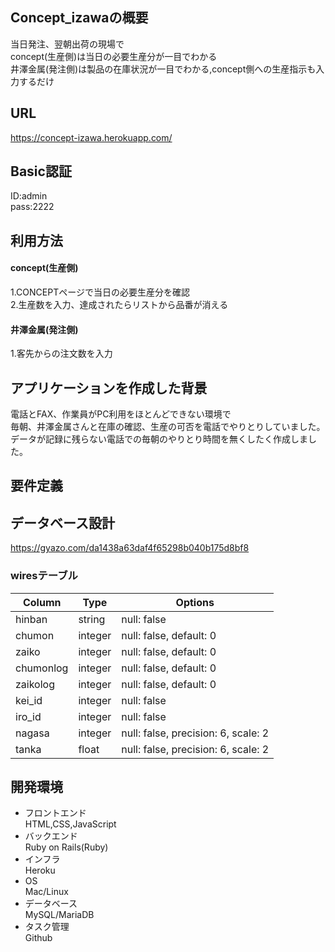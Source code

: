 ## Concept_izawaの概要
当日発注、翌朝出荷の現場で  
concept(生産側)は当日の必要生産分が一目でわかる  
井澤金属(発注側)は製品の在庫状況が一目でわかる,concept側への生産指示も入力するだけ

## URL
https://concept-izawa.herokuapp.com/

## Basic認証
ID:admin  
pass:2222

## 利用方法
#### concept(生産側)
1.CONCEPTページで当日の必要生産分を確認  
2.生産数を入力、達成されたらリストから品番が消える
#### 井澤金属(発注側)
1.客先からの注文数を入力

## アプリケーションを作成した背景
電話とFAX、作業員がPC利用をほとんどできない環境で  
毎朝、井澤金属さんと在庫の確認、生産の可否を電話でやりとりしていました。  
データが記録に残らない電話での毎朝のやりとり時間を無くしたく作成しました。

## 要件定義

## データベース設計

https://gyazo.com/da1438a63daf4f65298b040b175d8bf8

### wiresテーブル
| Column    | Type    | Options                             |
| ----------| --------| ------------------------------------|
| hinban    | string  | null: false                         |
| chumon    | integer | null: false, default: 0             |
| zaiko     | integer | null: false, default: 0             |
| chumonlog | integer | null: false, default: 0             |
| zaikolog  | integer | null: false, default: 0             |
| kei_id    | integer | null: false                         |
| iro_id    | integer | null: false                         |
| nagasa    | integer | null: false, precision: 6, scale: 2 |
| tanka     | float   | null: false, precision: 6, scale: 2 |

## 開発環境
- フロントエンド  
HTML,CSS,JavaScript  
- バックエンド  
Ruby on Rails(Ruby)  
- インフラ  
Heroku  
- OS  
Mac/Linux  
- データベース  
MySQL/MariaDB  
- タスク管理  
Github  